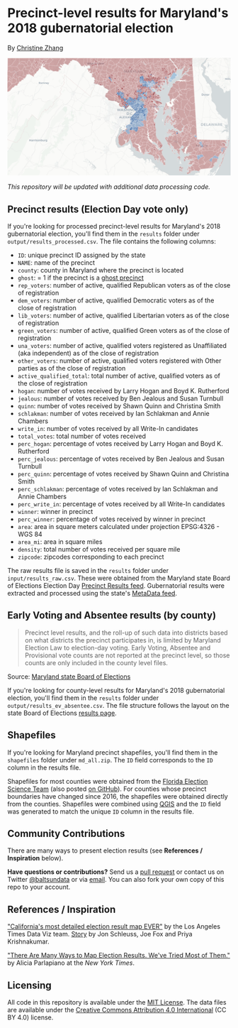 # Precinct-level results for Maryland's 2018 gubernatorial election

By [Christine Zhang](mailto:czhang@baltsun.com)

![](output/screenshot.png)

*This repository will be updated with additional data processing code.*

## Precinct results (Election Day vote only)

If you're looking for processed precinct-level results for Maryland's 2018 gubernatorial election, you'll find them in the `results` folder under `output/results_processed.csv`. The file contains the following columns:

- `ID`: unique precinct ID assigned by the state
- `NAME`: name of the precinct
- `county`: county in Maryland where the precinct is located
- `ghost`: = 1 if the precinct is a [ghost precinct](https://www.baltimoresun.com/news/maryland/politics/bs-md-ghost-precincts-20181030-story.html)
- `rep_voters`: number of active, qualified Republican voters as of the close of registration
- `dem_voters`: number of active, qualified Democratic voters as of the close of registration
- `lib_voters`: number of active, qualified Libertarian voters as of the close of registration
- `green_voters`: number of active, qualified Green voters as of the close of registration
- `una_voters`: number of active, qualified voters registered as Unaffiliated (aka independent) as of the close of registration
- `other_voters`: number of active, qualified voters registered with Other parties as of the close of registration 
- `active_qualified_total`: total number of active, qualified voters as of the close of registration 
- `hogan`: number of votes received by Larry Hogan and Boyd K. Rutherford
- `jealous`: number of votes received by Ben Jealous and Susan Turnbull
- `quinn`: number of votes received by Shawn Quinn and Christina Smith
- `schlakman`: number of votes received by Ian Schlakman and Annie Chambers
- `write_in`: number of votes received by all Write-In candidates
- `total_votes`: total number of votes received        
- `perc_hogan`: percentage of votes received by Larry Hogan and Boyd K. Rutherford
- `perc_jealous`: percentage of votes received by Ben Jealous and Susan Turnbull     
- `perc_quinn`: percentage of votes received by Shawn Quinn and Christina Smith       
- `perc_schlakman`: percentage of votes received by Ian Schlakman and Annie Chambers   
- `perc_write_in`: percentage of votes received by all Write-In candidates          
- `winner`: winner in precinct
- `perc_winner`: percentage of votes received by winner in precinct
- `area`: area in square meters calculated under projection EPSG:4326 - WGS 84
- `area_mi`: area in square miles
- `density`: total number of votes received per square mile
- `zipcode`: zipcodes corresponding to each precinct

The raw results file is saved in the `results` folder under `input/results_raw.csv`. These were obtained from the Maryland state Board of Elections Election Day [Precinct Results feed](https://elections.maryland.gov/elections/results_data/GG18/PrecinctResults.js). Gubernatorial results were extracted and processed using the state's [MetaData feed](https://elections.maryland.gov/elections/results_data/GG18/MetaData.js).

## Early Voting and Absentee results (by county)

> Precinct level results, and the roll-up of such data into districts based on what districts the precinct participates in, is limited by Maryland Election Law to election-day voting.  Early Voting, Absentee and Provisional vote counts are not reported at the precinct level, so those counts are only included in the county level files.

Source: [Maryland state Board of Elections](https://elections.maryland.gov/elections/using_election_data_instructions.html)

If you're looking for county-level results for Maryland's 2018 gubernatorial election, you'll find them in the `results` folder under `output/results_ev_absentee.csv`. The file structure follows the layout on the state Board of Elections [results page](https://elections.maryland.gov/county_status_page_root.html).


## Shapefiles
If you're looking for Maryland precinct shapefiles, you'll find them in the `shapefiles` folder under `md_all.zip`. The `ID` field corresponds to the `ID` column in the results file.

Shapefiles for most counties were obtained from the [Florida Election Science Team](https://doi.org/10.7910/DVN/NH5S2I) (also posted [on GitHub](https://github.com/nvkelso/election-geodata/tree/master/data/24-maryland)). For counties whose precinct boundaries have changed since 2016, the shapefiles were obtained directly from the counties. Shapefiles were combined using [QGIS](https://www.qgis.org/en/site/) and the `ID` field was generated to match the unique `ID` column in the results file.

## Community Contributions

There are many ways to present election results (see **References / Inspiration** below).

**Have questions or contributions?** Send us a [pull request](https://github.com/baltimore-sun-data/maryland-2018-governor-precinct-map/pulls) or contact us on Twitter [@baltsundata](https://twitter.com/baltsundata) or via [email](mailto:czhang@baltsun.com). You can also fork your own copy of this repo to your account.

## References / Inspiration
["California's most detailed election result map EVER"](https://github.com/datadesk/california-2016-election-precinct-maps) by the Los Angeles Times Data Viz team. [Story](http://www.latimes.com/projects/la-pol-ca-california-neighborhood-election-results/) by Jon Schleuss, Joe Fox and Priya Krishnakumar.

["There Are Many Ways to Map Election Results. We've Tried Most of Them."](https://www.nytimes.com/interactive/2016/11/01/upshot/many-ways-to-map-election-results.html) by Alicia Parlapiano at the *New York Times*.

## Licensing

All code in this repository is available under the [MIT License](https://opensource.org/licenses/MIT). The data files are available under the [Creative Commons Attribution 4.0 International](https://creativecommons.org/licenses/by/4.0/) (CC BY 4.0) license.

